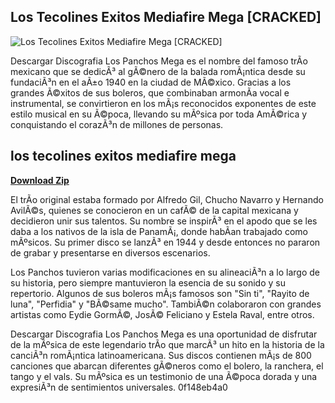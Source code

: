 ## Los Tecolines Exitos Mediafire Mega [CRACKED]

 
![Los Tecolines Exitos Mediafire Mega \[CRACKED\]](https://encrypted-tbn1.gstatic.com/images?q=tbn:ANd9GcQ4MJoE8dX8ZCLNSNvIPC48YRZKzPyYTXE_5vrIhqjklnRBjzmyU02y3nzD)

 
Descargar Discografia Los Panchos Mega es el nombre del famoso trÃ­o mexicano que se dedicÃ³ al gÃ©nero de la balada romÃ¡ntica desde su fundaciÃ³n en el aÃ±o 1940 en la ciudad de MÃ©xico. Gracias a los grandes Ã©xitos de sus boleros, que combinaban armonÃ­a vocal e instrumental, se convirtieron en los mÃ¡s reconocidos exponentes de este estilo musical en su Ã©poca, llevando su mÃºsica por toda AmÃ©rica y conquistando el corazÃ³n de millones de personas.
 
## los tecolines exitos mediafire mega


[**Download Zip**](https://www.google.com/url?q=https%3A%2F%2Furlin.us%2F2tKB3v&sa=D&sntz=1&usg=AOvVaw1eehRwEUxXXojPqFGQxrtL)

  
El trÃ­o original estaba formado por Alfredo Gil, Chucho Navarro y Hernando AvilÃ©s, quienes se conocieron en un cafÃ© de la capital mexicana y decidieron unir sus talentos. Su nombre se inspirÃ³ en el apodo que se les daba a los nativos de la isla de PanamÃ¡, donde habÃ­an trabajado como mÃºsicos. Su primer disco se lanzÃ³ en 1944 y desde entonces no pararon de grabar y presentarse en diversos escenarios.
  
Los Panchos tuvieron varias modificaciones en su alineaciÃ³n a lo largo de su historia, pero siempre mantuvieron la esencia de su sonido y su repertorio. Algunos de sus boleros mÃ¡s famosos son "Sin ti", "Rayito de luna", "Perfidia" y "BÃ©same mucho". TambiÃ©n colaboraron con grandes artistas como Eydie GormÃ©, JosÃ© Feliciano y Estela Raval, entre otros.
  
Descargar Discografia Los Panchos Mega es una oportunidad de disfrutar de la mÃºsica de este legendario trÃ­o que marcÃ³ un hito en la historia de la canciÃ³n romÃ¡ntica latinoamericana. Sus discos contienen mÃ¡s de 800 canciones que abarcan diferentes gÃ©neros como el bolero, la ranchera, el tango y el vals. Su mÃºsica es un testimonio de una Ã©poca dorada y una expresiÃ³n de sentimientos universales.
 0f148eb4a0
